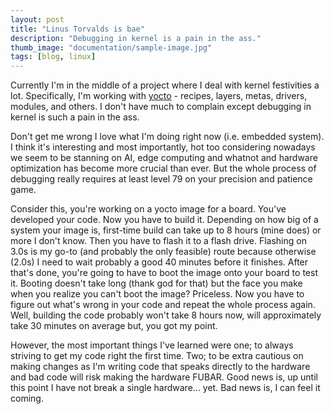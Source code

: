 ```yaml
---
layout: post
title: "Linus Torvalds is bae"
description: "Debugging in kernel is a pain in the ass."
thumb_image: "documentation/sample-image.jpg"
tags: [blog, linux]
---
```


Currently I'm in the middle of a project where I deal with kernel festivities a lot. Specifically, I'm working with [yocto](https://www.yoctoproject.org/about) - recipes, layers, metas, drivers, modules, and others. I don't have much to complain except debugging in kernel is such a pain in the ass.

Don't get me wrong I love what I'm doing right now (i.e. embedded system). I think it's interesting and most importantly, hot too considering nowadays we seem to be stanning on AI, edge computing and whatnot and hardware optimization has become more crucial than ever. But the whole process of debugging really requires at least level 79 on your precision and patience game.

Consider this, you're working on a yocto image for a board. You've developed your code. Now you have to build it. Depending on how big of a system your image is, first-time build can take up to 8 hours (mine does) or more I don't know. Then you have to flash it to a flash drive. Flashing on 3.0s is my go-to (and probably the only feasible) route because otherwise (2.0s) I need to wait probably a good 40 minutes before it finishes. After that's done, you're going to have to boot the image onto your board to test it. Booting doesn't take long (thank god for that) but the face you make when you realize you can't boot the image? Priceless. Now you have to figure out what's wrong in your code and repeat the whole process again. Well, building the code probably won't take 8 hours now, will approximately take 30 minutes on average but, you got my point.

However, the most important things I've learned were one; to always striving to get my code right the first time. Two; to be extra cautious on making changes as I'm writing code that speaks directly to the hardware and bad code will risk making the hardware FUBAR. Good news is, up until this point I have not break a single hardware... yet. Bad news is, I can feel it coming.